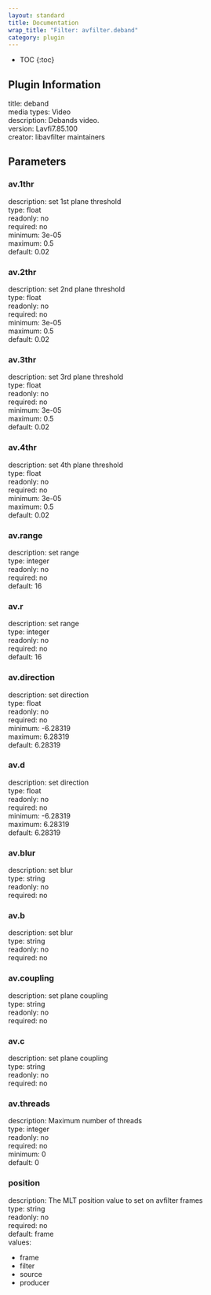 ```yaml
---
layout: standard
title: Documentation
wrap_title: "Filter: avfilter.deband"
category: plugin
---
```

* TOC
{:toc}

## Plugin Information

title: deband  
media types:
Video  
description: Debands video.  
version: Lavfi7.85.100  
creator: libavfilter maintainers  

## Parameters

### av.1thr

  
description:
set 1st plane threshold  
type: float  
readonly: no  
required: no  
minimum: 3e-05  
maximum: 0.5  
default: 0.02  

### av.2thr

  
description:
set 2nd plane threshold  
type: float  
readonly: no  
required: no  
minimum: 3e-05  
maximum: 0.5  
default: 0.02  

### av.3thr

  
description:
set 3rd plane threshold  
type: float  
readonly: no  
required: no  
minimum: 3e-05  
maximum: 0.5  
default: 0.02  

### av.4thr

  
description:
set 4th plane threshold  
type: float  
readonly: no  
required: no  
minimum: 3e-05  
maximum: 0.5  
default: 0.02  

### av.range

  
description:
set range  
type: integer  
readonly: no  
required: no  
default: 16  

### av.r

  
description:
set range  
type: integer  
readonly: no  
required: no  
default: 16  

### av.direction

  
description:
set direction  
type: float  
readonly: no  
required: no  
minimum: -6.28319  
maximum: 6.28319  
default: 6.28319  

### av.d

  
description:
set direction  
type: float  
readonly: no  
required: no  
minimum: -6.28319  
maximum: 6.28319  
default: 6.28319  

### av.blur

  
description:
set blur  
type: string  
readonly: no  
required: no  

### av.b

  
description:
set blur  
type: string  
readonly: no  
required: no  

### av.coupling

  
description:
set plane coupling  
type: string  
readonly: no  
required: no  

### av.c

  
description:
set plane coupling  
type: string  
readonly: no  
required: no  

### av.threads

  
description:
Maximum number of threads  
type: integer  
readonly: no  
required: no  
minimum: 0  
default: 0  

### position

  
description:
The MLT position value to set on avfilter frames  
type: string  
readonly: no  
required: no  
default: frame  
values:  

* frame
* filter
* source
* producer

